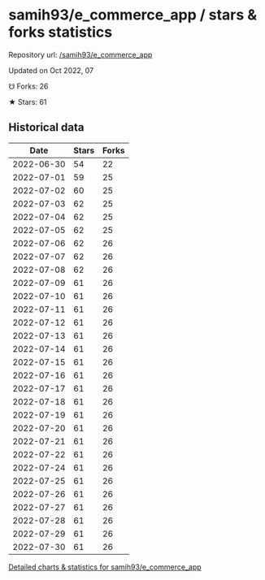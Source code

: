 # samih93/e_commerce_app / stars & forks statistics

Repository url: [/samih93/e_commerce_app](https://github.com/samih93/e_commerce_app)

Updated on Oct 2022, 07

☋ Forks: 26

★ Stars: 61

## Historical data
| Date | Stars | Forks |
|------|-------|-------|
| 2022-06-30 | 54 | 22 | 
| 2022-07-01 | 59 | 25 | 
| 2022-07-02 | 60 | 25 | 
| 2022-07-03 | 62 | 25 | 
| 2022-07-04 | 62 | 25 | 
| 2022-07-05 | 62 | 25 | 
| 2022-07-06 | 62 | 26 | 
| 2022-07-07 | 62 | 26 | 
| 2022-07-08 | 62 | 26 | 
| 2022-07-09 | 61 | 26 | 
| 2022-07-10 | 61 | 26 | 
| 2022-07-11 | 61 | 26 | 
| 2022-07-12 | 61 | 26 | 
| 2022-07-13 | 61 | 26 | 
| 2022-07-14 | 61 | 26 | 
| 2022-07-15 | 61 | 26 | 
| 2022-07-16 | 61 | 26 | 
| 2022-07-17 | 61 | 26 | 
| 2022-07-18 | 61 | 26 | 
| 2022-07-19 | 61 | 26 | 
| 2022-07-20 | 61 | 26 | 
| 2022-07-21 | 61 | 26 | 
| 2022-07-22 | 61 | 26 | 
| 2022-07-24 | 61 | 26 | 
| 2022-07-25 | 61 | 26 | 
| 2022-07-26 | 61 | 26 | 
| 2022-07-27 | 61 | 26 | 
| 2022-07-28 | 61 | 26 | 
| 2022-07-29 | 61 | 26 | 
| 2022-07-30 | 61 | 26 | 


[Detailed charts & statistics for samih93/e_commerce_app](https://reviewgithub.com/rep/samih93/e_commerce_app)
